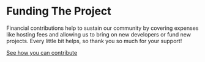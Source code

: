 # Funding The Project

Financial contributions help to sustain our community by covering expenses like hosting fees and allowing us to bring on new developers or fund new projects. Every little bit helps, so thank you so much for your support!

<a href="https://opencollective.com/openboxes/contribute" class="button primary" data-icon="hand-holding-dollar">See how you can contribute</a>



